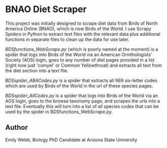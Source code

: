 # BNAO Diet Scraper

This project was initially designed to scrape diet data from Birds of North America Online (BNAO), which is now Birds of the World. I use Scrapy Spiders in Python to extract text files with the relevant data plus additional functions in separate files to clean up the data for use later.

*BDSfunctions_WebScrape.py* (which is poorly named at the moment) is a spider that logs into Birds of the World via an American Ornithologists' Society (AOS) login, goes to any number of diet pages provided in a list (right now just 'comyel' or Common Yellowthroat) and extracts all text from the diet section into a text file. 

*BDSspider_ABACodes.py* is a spider that extracts all 969 six-letter codes which are used by Birds of the World in the url of these species pages.

*BDSspider_AllCodes.py* is a spider that logs into Birds of the World via an AOS login, goes to the browse taxonomy page, and scrapes the urls into a text file. Eventually this will turn into a list of all species codes that can be used by the spider in BDSfunctions_WebScrape.py.

## Author

Emily Webb, Biology PhD Candidate at Arizona State University

